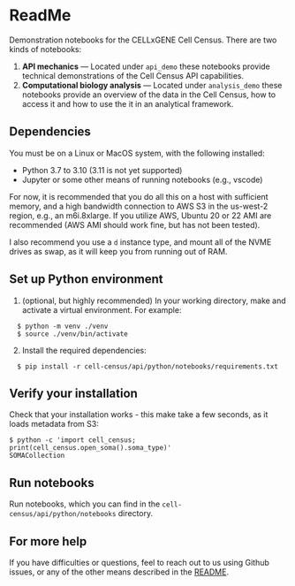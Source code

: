 # ReadMe

Demonstration notebooks for the CELLxGENE Cell Census. There are two kinds of notebooks:

1. **API mechanics** — Located under `api_demo` these notebooks provide technical demonstrations of the Cell Census API capabilities.
2. **Computational biology analysis** — Located under `analysis_demo` these notebooks provide an overview of the data in the Cell Census, how to access it and how to use the it in an analytical framework.

## Dependencies

You must be on a Linux or MacOS system, with the following installed:
* Python 3.7 to 3.10 (3.11 is not yet supported)
* Jupyter or some other means of running notebooks (e.g., vscode)

For now, it is recommended that you do all this on a host with sufficient memory,
and a high bandwidth connection to AWS S3 in the us-west-2 region, e.g., an m6i.8xlarge.
If you utilize AWS, Ubuntu 20 or 22 AMI are recommended (AWS AMI should work fine, but has
not been tested).

I also recommend you use a `d` instance type, and mount all of the NVME drives as swap,
as it will keep you from running out of RAM.


## Set up Python environment
1. (optional, but highly recommended) In your working directory, make and activate a virtual environment. For example:
```shell
  $ python -m venv ./venv
  $ source ./venv/bin/activate
```
2. Install the required dependencies:
```shell
  $ pip install -r cell-census/api/python/notebooks/requirements.txt
```
## Verify your installation
Check that your installation works - this make take a few seconds, as it loads metadata from S3:
```shell
$ python -c 'import cell_census; print(cell_census.open_soma().soma_type)'
SOMACollection
```

## Run notebooks
Run notebooks, which you can find in the `cell-census/api/python/notebooks` directory.

## For more help

If you have difficulties or questions, feel to reach out to us using Github issues, or any of the other means described in the [README](../../../README.md).
